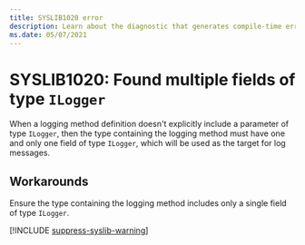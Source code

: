 ```yaml
---
title: SYSLIB1020 error
description: Learn about the diagnostic that generates compile-time error SYSLIB1020.
ms.date: 05/07/2021
---
```


# SYSLIB1020: Found multiple fields of type `ILogger`

When a logging method definition doesn't explicitly include a parameter of type `ILogger`, then the type containing the logging method must have one and only one field of type `ILogger`, which will be used as the target for log messages.

## Workarounds

Ensure the type containing the logging method includes only a single field of type `ILogger`.

[!INCLUDE [suppress-syslib-warning](includes/suppress-syslib-diagnostics.md)]
